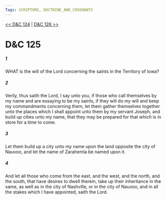 ```yaml
---
Tags: SCRIPTURE, DOCTRINE_AND_COVENANTS
---
```


[<< D&C 124](DOCTRINE_AND_COVENANTS/D&C_124.md) | [D&C 126 >>](DOCTRINE_AND_COVENANTS/D&C_126.md)

# D&C 125

##### 1
 WHAT is the will of the Lord concerning the saints in the Territory of Iowa?
##### 2
 Verily, thus saith the Lord, I say unto you, if those who call themselves by my name and are essaying to be my saints, if they will do my will and keep my commandments concerning them, let them gather themselves together unto the places which I shall appoint unto them by my servant Joseph, and build up cities unto my name, that they may be prepared for that which is in store for a time to come.
##### 3
 Let them build up a city unto my name upon the land opposite the city of Nauvoo, and let the name of Zarahemla be named upon it.
##### 4
 And let all those who come from the east, and the west, and the north, and the south, that have desires to dwell therein, take up their inheritance in the same, as well as in the city of Nashville, or in the city of Nauvoo, and in all the stakes which I have appointed, saith the Lord.

